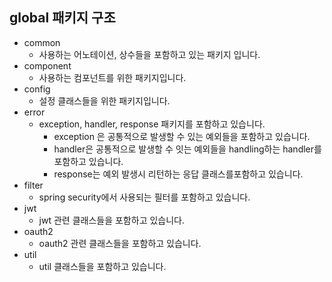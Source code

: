 ## global 패키지 구조

* common
  * 사용하는 어노테이션, 상수들을 포함하고 있는 패키지 입니다.
* component
  * 사용하는 컴포넌트를 위한 패키지입니다. 
* config
  * 설정 클래스들을 위한 패키지입니다.
* error
  * exception, handler, response 패키지를 포함하고 있습니다.
    * exception 은 공통적으로 발생할 수 있는 예외들을 포함하고 있습니다.
    * handler은 공통적으로 발생할 수 잇는 예외들을 handling하는 handler를 포함하고 있습니다.
    * response는 예외 발생시 리턴하는 응답 클래스를포함하고 있습니다.
* filter
  * spring security에서 사용되는 필터를 포함하고 있습니다.
* jwt
  * jwt 관련 클래스들을 포함하고 있습니다.
* oauth2
  * oauth2 관련 클래스들을 포함하고 있습니다.
* util
  * util 클래스들을 포함하고 있습니다.